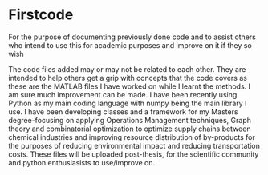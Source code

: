 # Firstcode
For the purpose of documenting previously done code and to assist others who intend to use this for academic purposes and improve on it if they so wish


The code files added may or may not be related to each other. They are intended to help others get a grip with concepts that the code covers
as these are the MATLAB files I have worked on while I learnt the methods. I am sure much improvement can be made. I have been recently using Python as my main coding language with numpy being the main library I use. I have been developing classes and a framework for my Masters degree-focusing on applying Operations Management techniques, Graph theory and combinatorial optimization to optimize supply chains between chemical industries and improving resource distribution of  by-products for the purposes of reducing environmental impact and reducing transportation costs. These files will be uploaded post-thesis, for the scientific community and python enthusiasists to use/improve on. 
